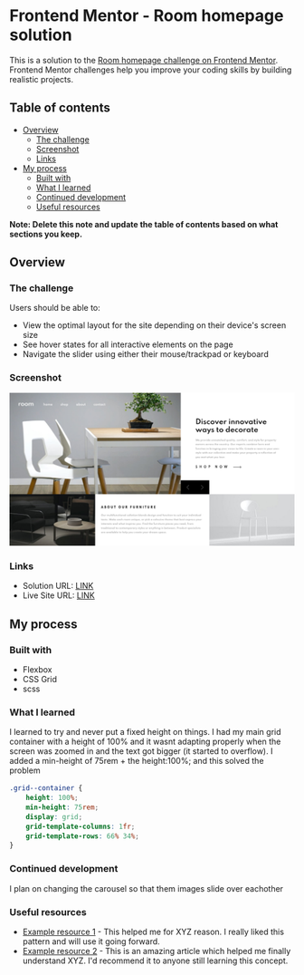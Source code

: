 # Frontend Mentor - Room homepage solution

This is a solution to the [Room homepage challenge on Frontend Mentor](https://www.frontendmentor.io/challenges/room-homepage-BtdBY_ENq). Frontend Mentor challenges help you improve your coding skills by building realistic projects.

## Table of contents

-   [Overview](#overview)
    -   [The challenge](#the-challenge)
    -   [Screenshot](#screenshot)
    -   [Links](#links)
-   [My process](#my-process)
    -   [Built with](#built-with)
    -   [What I learned](#what-i-learned)
    -   [Continued development](#continued-development)
    -   [Useful resources](#useful-resources)

**Note: Delete this note and update the table of contents based on what sections you keep.**

## Overview

### The challenge

Users should be able to:

-   View the optimal layout for the site depending on their device's screen size
-   See hover states for all interactive elements on the page
-   Navigate the slider using either their mouse/trackpad or keyboard

### Screenshot

![](./screenshot.png)

### Links

-   Solution URL: [LINK](https://www.frontendmentor.io/solutions/room-homepage-vanilla-javascript-scss-grid-flexbox-6IRh1CdIO)
-   Live Site URL: [LINK](https://conradmcgrifter.github.io/room-homepage)

## My process

### Built with

-   Flexbox
-   CSS Grid
-   scss

### What I learned

I learned to try and never put a fixed height on things. I had my main grid container with a height of 100% and it wasnt adapting properly when the screen was zoomed in and the text got bigger (it started to overflow). I added a min-height of 75rem + the height:100%; and this solved the problem

```css
.grid--container {
    height: 100%;
    min-height: 75rem;
    display: grid;
    grid-template-columns: 1fr;
    grid-template-rows: 66% 34%;
}
```

### Continued development

I plan on changing the carousel so that them images slide over eachother

### Useful resources

-   [Example resource 1](https://www.example.com) - This helped me for XYZ reason. I really liked this pattern and will use it going forward.
-   [Example resource 2](https://www.example.com) - This is an amazing article which helped me finally understand XYZ. I'd recommend it to anyone still learning this concept.

